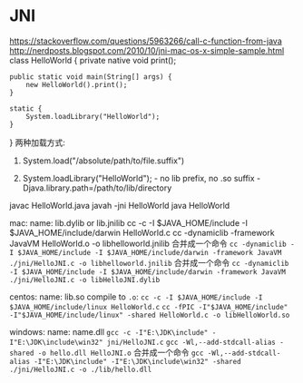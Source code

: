 # JNI

https://stackoverflow.com/questions/5963266/call-c-function-from-java
http://nerdposts.blogspot.com/2010/10/jni-mac-os-x-simple-sample.html
class HelloWorld {
    private native void print();

    public static void main(String[] args) {
        new HelloWorld().print();
    }

    static {
        System.loadLibrary("HelloWorld");
    }
}
两种加载方式:

1. System.load("/absolute/path/to/file.suffix")

2. System.loadLibrary("HelloWorld"); - no lib prefix, no .so suffix
-Djava.library.path=/path/to/lib/directory

javac HelloWorld.java
javah -jni HelloWorld
java HelloWorld

mac:
name: lib<name>.dylib or lib<name>.jnilib
cc -c -I $JAVA_HOME/include -I $JAVA_HOME/include/darwin HelloWorld.c
cc -dynamiclib -framework JavaVM HelloWorld.o -o libhelloworld.jnilib
合并成一个命令 `cc -dynamiclib -I $JAVA_HOME/include -I $JAVA_HOME/include/darwin -framework JavaVM ./jni/HelloJNI.c -o libhelloworld.jnilib`
合并成一个命令 `cc -dynamiclib -I $JAVA_HOME/include -I $JAVA_HOME/include/darwin -framework JavaVM ./jni/HelloJNI.c -o libHelloJNI.dylib`

centos:
name: lib<name>.so
compile to `.o`: `cc -c -I $JAVA_HOME/include -I $JAVA_HOME/include/linux HelloWorld.c`
`cc -fPIC -I"$JAVA_HOME/include" -I"$JAVA_HOME/include/linux" -shared HelloWorld.c -o libHelloWorld.so`

windows:
name: name.dll
`gcc -c -I"E:\JDK\include" -I"E:\JDK\include\win32" jni/HelloJNI.c`
`gcc -Wl,--add-stdcall-alias -shared -o hello.dll HelloJNI.o`
合并成一个命令 `gcc -Wl,--add-stdcall-alias -I"E:\JDK\include" -I"E:\JDK\include\win32" -shared ./jni/HelloJNI.c -o ./lib/hello.dll`
